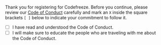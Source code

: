 Thank you for registering for Codefreeze. Before you continue, please review our [Code of Conduct](https://codefreeze.fi/#code-of-conduct) carefully and mark an `X` inside the square brackets `[ ]` below to indicate your commitment to follow it.

- [ ] I have read and understood the Code of Conduct.
- [ ] I will make sure to educate the people who are traveling with me about the Code of Conduct.
